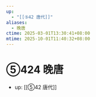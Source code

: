 ```yaml
---
up:
  - "[[⑤42 唐代]]"
aliases:
  - 晚唐
ctime: 2025-03-01T13:30:41+08:00
mtime: 2025-10-01T11:40:32+08:00
---
```


# ⑤424 晚唐

- up: [[⑤42 唐代]]
